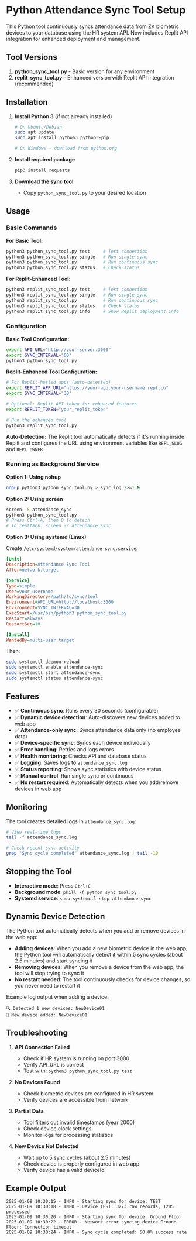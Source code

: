 # Python Attendance Sync Tool Setup

This Python tool continuously syncs attendance data from ZK biometric devices to your database using the HR system API. Now includes Replit API integration for enhanced deployment and management.

## Tool Versions

1. **python_sync_tool.py** - Basic version for any environment
2. **replit_sync_tool.py** - Enhanced version with Replit API integration (recommended)

## Installation

1. **Install Python 3** (if not already installed)
   ```bash
   # On Ubuntu/Debian
   sudo apt update
   sudo apt install python3 python3-pip

   # On Windows - download from python.org
   ```

2. **Install required package**
   ```bash
   pip3 install requests
   ```

3. **Download the sync tool**
   - Copy `python_sync_tool.py` to your desired location

## Usage

### Basic Commands

**For Basic Tool:**
```bash
python3 python_sync_tool.py test     # Test connection
python3 python_sync_tool.py single   # Run single sync  
python3 python_sync_tool.py          # Run continuous sync
python3 python_sync_tool.py status   # Check status
```

**For Replit-Enhanced Tool:**
```bash
python3 replit_sync_tool.py test     # Test connection
python3 replit_sync_tool.py single   # Run single sync
python3 replit_sync_tool.py          # Run continuous sync
python3 replit_sync_tool.py status   # Check status
python3 replit_sync_tool.py info     # Show Replit deployment info
```

### Configuration

**Basic Tool Configuration:**
```bash
export API_URL="http://your-server:3000"
export SYNC_INTERVAL="60"
python3 python_sync_tool.py
```

**Replit-Enhanced Tool Configuration:**
```bash
# For Replit-hosted apps (auto-detected)
export REPLIT_APP_URL="https://your-app.your-username.repl.co"
export SYNC_INTERVAL="30"

# Optional: Replit API token for enhanced features
export REPLIT_TOKEN="your_replit_token"

# Run the enhanced tool
python3 replit_sync_tool.py
```

**Auto-Detection:** The Replit tool automatically detects if it's running inside Replit and configures the URL using environment variables like `REPL_SLUG` and `REPL_OWNER`.

### Running as Background Service

**Option 1: Using nohup**
```bash
nohup python3 python_sync_tool.py > sync.log 2>&1 &
```

**Option 2: Using screen**
```bash
screen -S attendance_sync
python3 python_sync_tool.py
# Press Ctrl+A, then D to detach
# To reattach: screen -r attendance_sync
```

**Option 3: Using systemd (Linux)**

Create `/etc/systemd/system/attendance-sync.service`:
```ini
[Unit]
Description=Attendance Sync Tool
After=network.target

[Service]
Type=simple
User=your_username
WorkingDirectory=/path/to/sync/tool
Environment=API_URL=http://localhost:3000
Environment=SYNC_INTERVAL=30
ExecStart=/usr/bin/python3 python_sync_tool.py
Restart=always
RestartSec=10

[Install]
WantedBy=multi-user.target
```

Then:
```bash
sudo systemctl daemon-reload
sudo systemctl enable attendance-sync
sudo systemctl start attendance-sync
sudo systemctl status attendance-sync
```

## Features

- ✅ **Continuous sync**: Runs every 30 seconds (configurable)
- ✅ **Dynamic device detection**: Auto-discovers new devices added to web app
- ✅ **Attendance-only sync**: Syncs attendance data only (no employee data)
- ✅ **Device-specific sync**: Syncs each device individually
- ✅ **Error handling**: Retries and logs errors
- ✅ **Health monitoring**: Checks API and database status
- ✅ **Logging**: Saves logs to `attendance_sync.log`
- ✅ **Status reporting**: Shows sync statistics with device status
- ✅ **Manual control**: Run single sync or continuous
- ✅ **No restart required**: Automatically detects when you add/remove devices in web app

## Monitoring

The tool creates detailed logs in `attendance_sync.log`:

```bash
# View real-time logs
tail -f attendance_sync.log

# Check recent sync activity
grep "Sync cycle completed" attendance_sync.log | tail -10
```

## Stopping the Tool

- **Interactive mode**: Press `Ctrl+C`
- **Background mode**: `pkill -f python_sync_tool.py`
- **Systemd service**: `sudo systemctl stop attendance-sync`

## Dynamic Device Detection

The Python tool automatically detects when you add or remove devices in the web app:

- **Adding devices**: When you add a new biometric device in the web app, the Python tool will automatically detect it within 5 sync cycles (about 2.5 minutes) and start syncing it
- **Removing devices**: When you remove a device from the web app, the tool will stop trying to sync it
- **No restart needed**: The tool continuously checks for device changes, so you never need to restart it

Example log output when adding a device:
```
🔍 Detected 1 new devices: NewDevice01
📱 New device added: NewDevice01
```

## Troubleshooting

1. **API Connection Failed**
   - Check if HR system is running on port 3000
   - Verify API_URL is correct
   - Test with: `python3 python_sync_tool.py test`

2. **No Devices Found**
   - Check biometric devices are configured in HR system
   - Verify devices are accessible from network

3. **Partial Data**
   - Tool filters out invalid timestamps (year 2000)
   - Check device clock settings
   - Monitor logs for processing statistics

4. **New Device Not Detected**
   - Wait up to 5 sync cycles (about 2.5 minutes)
   - Check device is properly configured in web app
   - Verify device has a valid deviceId

## Example Output

```
2025-01-09 10:30:15 - INFO - Starting sync for device: TEST
2025-01-09 10:30:18 - INFO - Device TEST: 3273 raw records, 1205 processed
2025-01-09 10:30:20 - INFO - Starting sync for device: Ground Floor
2025-01-09 10:30:22 - ERROR - Network error syncing device Ground Floor: Connection timeout
2025-01-09 10:30:24 - INFO - Sync cycle completed: 50.0% success rate
```
